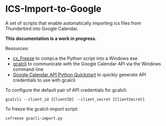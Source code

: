 # ICS-Import-to-Google
A set of scripts that enable automatically importing ics files from Thunderbird into Google Calendar.

**This documentation is a work in progress.**

Resources:

  - [cx_Freeze](https://marcelotduarte.github.io/cx_Freeze/) to compi;e the Python script into a Windows exe
 - [gcalcli](https://github.com/insanum/gcalcli) to communicate with the Google Calendar API via the Windows command-line
 - [Google Calendar API Python Quickstart](https://developers.google.com/calendar/quickstart/python#step_1_turn_on_the) to quickly generate API credentials to use with gcalcli
 
To configure the default pair of API credentials for gcalcli:

    gcalcli --client_id [ClientID] --client_secret [ClientSecret]

To freeze the gcalcli-import script:

    cxfreeze gcacli-import.py

